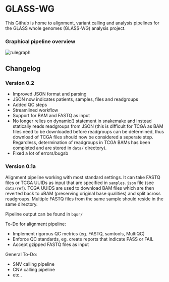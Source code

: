 # GLASS-WG

This Github is home to alignment, variant calling and analysis pipelines for the GLASS whole genomes (GLASS-WG) analysis project.

### Graphical pipeline overview

![rulegraph](https://user-images.githubusercontent.com/9220167/40686739-5c26fe5c-6366-11e8-9534-f8be1d1a5fc3.png)

## Changelog

### Version 0.2

- Improved JSON format and parsing
- JSON now indicates patients, samples, files and readgroups
- Added QC steps
- Streamlined workflow
- Support for BAM and FASTQ as input
- No longer relies on dynamic() statement in snakemake and instead statically reads readgroups from JSON (this is difficult for TCGA as BAM files need to be downloaded before readgroups can be determined, thus download of TCGA files should now be considered a seperate step. Regardless, determination of readgroups in TCGA BAMs has been completed and are stored in `data/` directory).
- Fixed a lot of errors/bugsb

### Version 0.1a

Alignment pipeline working with most standard settings. It can take FASTQ files or TCGA UUIDs as input that are specified in `samples.json` file (see `data/ref`). TCGA UUIDS are used to download BAM files which are then reverted back to uBAM (preserving original base qualities) and split across readgroups. Multiple FASTQ files from the same sample should reside in the same directory.

Pipeline output can be found in `bqsr/`

To-Do for alignment pipeline:
- Implement rigorous QC metrics (eg. FASTQ, samtools, MultiQC)
- Enforce QC standards, eg. create reports that indicate PASS or FAIL
- Accept gzipped FASTQ files as input

General To-Do:
- SNV calling pipeline
- CNV calling pipeline
- etc..
